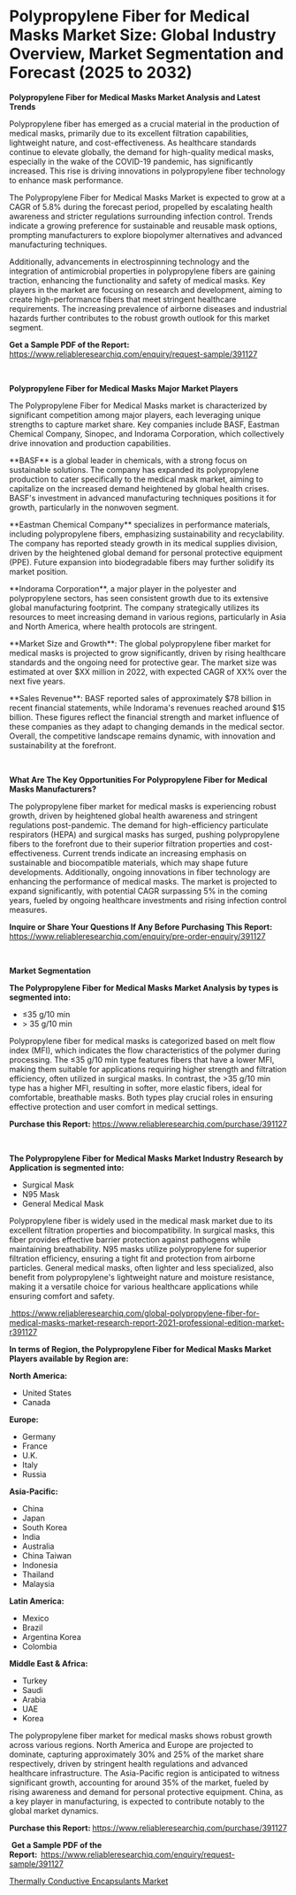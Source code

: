 <p><h1>Polypropylene Fiber for Medical Masks Market Size: Global Industry Overview, Market Segmentation and Forecast (2025 to 2032)</h1></p><p><strong>Polypropylene Fiber for Medical Masks Market Analysis and Latest Trends</strong></p>
<p><p>Polypropylene fiber has emerged as a crucial material in the production of medical masks, primarily due to its excellent filtration capabilities, lightweight nature, and cost-effectiveness. As healthcare standards continue to elevate globally, the demand for high-quality medical masks, especially in the wake of the COVID-19 pandemic, has significantly increased. This rise is driving innovations in polypropylene fiber technology to enhance mask performance.</p><p>The Polypropylene Fiber for Medical Masks Market is expected to grow at a CAGR of 5.8% during the forecast period, propelled by escalating health awareness and stricter regulations surrounding infection control. Trends indicate a growing preference for sustainable and reusable mask options, prompting manufacturers to explore biopolymer alternatives and advanced manufacturing techniques.</p><p>Additionally, advancements in electrospinning technology and the integration of antimicrobial properties in polypropylene fibers are gaining traction, enhancing the functionality and safety of medical masks. Key players in the market are focusing on research and development, aiming to create high-performance fibers that meet stringent healthcare requirements. The increasing prevalence of airborne diseases and industrial hazards further contributes to the robust growth outlook for this market segment.</p></p>
<p><strong>Get a Sample PDF of the Report:&nbsp;</strong> <a href="https://www.reliableresearchiq.com/enquiry/request-sample/391127?utm_campaign=3132&utm_medium=2&utm_source=Github&utm_content=ia&utm_term=29032025&utm_id=polypropylene-fiber-for-medical-masks">https://www.reliableresearchiq.com/enquiry/request-sample/391127</a></p>
<p>&nbsp;</p>
<p><strong>Polypropylene Fiber for Medical Masks Major Market Players</strong></p>
<p><p>The Polypropylene Fiber for Medical Masks market is characterized by significant competition among major players, each leveraging unique strengths to capture market share. Key companies include BASF, Eastman Chemical Company, Sinopec, and Indorama Corporation, which collectively drive innovation and production capabilities.</p><p>**BASF** is a global leader in chemicals, with a strong focus on sustainable solutions. The company has expanded its polypropylene production to cater specifically to the medical mask market, aiming to capitalize on the increased demand heightened by global health crises. BASF's investment in advanced manufacturing techniques positions it for growth, particularly in the nonwoven segment.</p><p>**Eastman Chemical Company** specializes in performance materials, including polypropylene fibers, emphasizing sustainability and recyclability. The company has reported steady growth in its medical supplies division, driven by the heightened global demand for personal protective equipment (PPE). Future expansion into biodegradable fibers may further solidify its market position.</p><p>**Indorama Corporation**, a major player in the polyester and polypropylene sectors, has seen consistent growth due to its extensive global manufacturing footprint. The company strategically utilizes its resources to meet increasing demand in various regions, particularly in Asia and North America, where health protocols are stringent.</p><p>**Market Size and Growth**: The global polypropylene fiber market for medical masks is projected to grow significantly, driven by rising healthcare standards and the ongoing need for protective gear. The market size was estimated at over $XX million in 2022, with expected CAGR of XX% over the next five years.</p><p>**Sales Revenue**: BASF reported sales of approximately $78 billion in recent financial statements, while Indorama's revenues reached around $15 billion. These figures reflect the financial strength and market influence of these companies as they adapt to changing demands in the medical sector. Overall, the competitive landscape remains dynamic, with innovation and sustainability at the forefront.</p></p>
<p>&nbsp;</p>
<p><strong>What Are The Key Opportunities For Polypropylene Fiber for Medical Masks Manufacturers?</strong></p>
<p><p>The polypropylene fiber market for medical masks is experiencing robust growth, driven by heightened global health awareness and stringent regulations post-pandemic. The demand for high-efficiency particulate respirators (HEPA) and surgical masks has surged, pushing polypropylene fibers to the forefront due to their superior filtration properties and cost-effectiveness. Current trends indicate an increasing emphasis on sustainable and biocompatible materials, which may shape future developments. Additionally, ongoing innovations in fiber technology are enhancing the performance of medical masks. The market is projected to expand significantly, with potential CAGR surpassing 5% in the coming years, fueled by ongoing healthcare investments and rising infection control measures.</p></p>
<p><strong>Inquire or Share Your Questions If Any Before Purchasing This Report:</strong> <a href="https://www.reliableresearchiq.com/enquiry/pre-order-enquiry/391127?utm_campaign=3132&utm_medium=2&utm_source=Github&utm_content=ia&utm_term=29032025&utm_id=polypropylene-fiber-for-medical-masks">https://www.reliableresearchiq.com/enquiry/pre-order-enquiry/391127</a></p>
<p>&nbsp;</p>
<p><strong>Market Segmentation</strong></p>
<p><strong>The Polypropylene Fiber for Medical Masks Market Analysis by types is segmented into:</strong></p>
<p><ul><li>≤35 g/10 min</li><li>> 35 g/10 min</li></ul></p>
<p><p>Polypropylene fiber for medical masks is categorized based on melt flow index (MFI), which indicates the flow characteristics of the polymer during processing. The ≤35 g/10 min type features fibers that have a lower MFI, making them suitable for applications requiring higher strength and filtration efficiency, often utilized in surgical masks. In contrast, the >35 g/10 min type has a higher MFI, resulting in softer, more elastic fibers, ideal for comfortable, breathable masks. Both types play crucial roles in ensuring effective protection and user comfort in medical settings.</p></p>
<p><strong>Purchase this Report:&nbsp;</strong><a href="https://www.reliableresearchiq.com/purchase/391127?utm_campaign=3132&utm_medium=2&utm_source=Github&utm_content=ia&utm_term=29032025&utm_id=polypropylene-fiber-for-medical-masks">https://www.reliableresearchiq.com/purchase/391127</a></p>
<p>&nbsp;</p>
<p><strong>The Polypropylene Fiber for Medical Masks Market Industry Research by Application is segmented into:</strong></p>
<p><ul><li>Surgical Mask</li><li>N95 Mask</li><li>General Medical Mask</li></ul></p>
<p><p>Polypropylene fiber is widely used in the medical mask market due to its excellent filtration properties and biocompatibility. In surgical masks, this fiber provides effective barrier protection against pathogens while maintaining breathability. N95 masks utilize polypropylene for superior filtration efficiency, ensuring a tight fit and protection from airborne particles. General medical masks, often lighter and less specialized, also benefit from polypropylene's lightweight nature and moisture resistance, making it a versatile choice for various healthcare applications while ensuring comfort and safety.</p></p>
<p><a href="https://www.reliableresearchiq.com/global-polypropylene-fiber-for-medical-masks-market-research-report-2021-professional-edition-market-r391127?utm_campaign=3132&utm_medium=2&utm_source=Github&utm_content=ia&utm_term=29032025&utm_id=polypropylene-fiber-for-medical-masks">&nbsp;https://www.reliableresearchiq.com/global-polypropylene-fiber-for-medical-masks-market-research-report-2021-professional-edition-market-r391127</a></p>
<p><strong>In terms of Region, the Polypropylene Fiber for Medical Masks Market Players available by Region are:</strong></p>
<p>
    <p> <strong> North America: </strong>
        <ul>
            <li>United States</li>
            <li>Canada</li>
        </ul>
        </p> 
    <p> <strong> Europe: </strong>
        <ul>
            <li>Germany</li>
            <li>France</li>
            <li>U.K.</li>
            <li>Italy</li>
            <li>Russia</li>
        </ul>
        </p> 
    <p> <strong> Asia-Pacific: </strong>
        <ul>
            <li>China</li>
            <li>Japan</li>
            <li>South Korea</li>
            <li>India</li>
            <li>Australia</li>
            <li>China Taiwan</li>
            <li>Indonesia</li>
            <li>Thailand</li>
            <li>Malaysia</li>
        </ul>
        </p> 
    <p> <strong> Latin America: </strong>
        <ul>
            <li>Mexico</li>
            <li>Brazil</li>
            <li>Argentina Korea</li>
            <li>Colombia</li>
        </ul>
        </p> 
    <p> <strong> Middle East & Africa: </strong>
        <ul>
            <li>Turkey</li>
            <li>Saudi</li>
            <li>Arabia</li>
            <li>UAE</li>
            <li>Korea</li>
        </ul>
    </p>
    </p>
<p><p>The polypropylene fiber market for medical masks shows robust growth across various regions. North America and Europe are projected to dominate, capturing approximately 30% and 25% of the market share respectively, driven by stringent health regulations and advanced healthcare infrastructure. The Asia-Pacific region is anticipated to witness significant growth, accounting for around 35% of the market, fueled by rising awareness and demand for personal protective equipment. China, as a key player in manufacturing, is expected to contribute notably to the global market dynamics.</p></p>
<p><strong>Purchase this Report: </strong><a href="https://www.reliableresearchiq.com/purchase/391127?utm_campaign=3132&utm_medium=2&utm_source=Github&utm_content=ia&utm_term=29032025&utm_id=polypropylene-fiber-for-medical-masks">https://www.reliableresearchiq.com/purchase/391127</a></p>
<p>&nbsp;<strong>Get a Sample PDF of the Report:&nbsp;&nbsp;</strong><a href="https://www.reliableresearchiq.com/enquiry/request-sample/391127?utm_campaign=3132&utm_medium=2&utm_source=Github&utm_content=ia&utm_term=29032025&utm_id=polypropylene-fiber-for-medical-masks">https://www.reliableresearchiq.com/enquiry/request-sample/391127</a></p>
<p><strong></strong></p>
<p><p><a href="https://github.com/jhamygunler/Market-Research-Report-List-1/blob/main/thermally-conductive-encapsulants-market.md?utm_campaign=3132&utm_medium=2&utm_source=Github&utm_content=ia&utm_term=29032025&utm_id=polypropylene-fiber-for-medical-masks">Thermally Conductive Encapsulants Market</a></p></p>